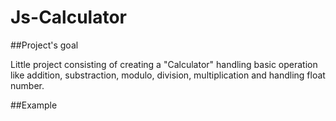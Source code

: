 # Js-Calculator

##Project's goal

Little project consisting of creating a "Calculator" handling basic operation like addition, substraction, modulo, division, multiplication and handling float number.

##Example

